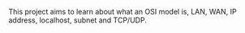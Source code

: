 This project aims to learn about what an OSI model is, LAN, WAN, IP address, localhost, subnet and TCP/UDP.
